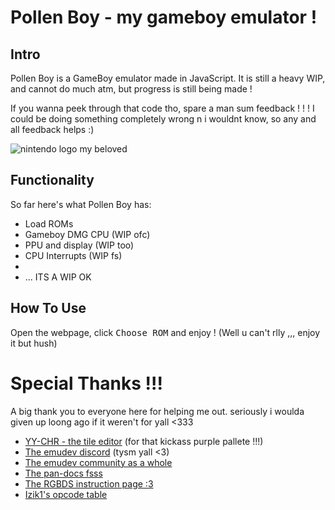 # Pollen Boy - my gameboy emulator !

## Intro
Pollen Boy is a GameBoy emulator made in JavaScript.
It is still a heavy WIP, and cannot do much atm, but progress is still being made !

If you wanna peek through that code tho, spare a man sum feedback ! ! !
I could be doing something completely wrong n i wouldnt know, so any and all feedback helps :)

![nintendo logo my beloved](https://github.com/nectarboy/gameboy/blob/main/docs/bootrom.png?raw=true 'Nintendo® !!')

## Functionality
So far here's what Pollen Boy has:
- Load ROMs
- Gameboy DMG CPU (WIP ofc)
- PPU and display (WIP too)
- CPU Interrupts (WIP fs)
-
- ... ITS A WIP OK

## How To Use
Open the webpage, click <kbd>Choose ROM</kbd> and enjoy !
(Well u can't rlly ,,, enjoy it but hush)

# Special Thanks !!!

A big thank you to everyone here for helping me out. 
seriously i woulda given up loong ago if it weren't for yall <333

- [YY-CHR - the tile editor](https://w.atwiki.jp/yychr/) (for that kickass purple pallete !!!)
- [The emudev discord](https://discord.gg/dkmJAes) (tysm yall <3)
- [The emudev community as a whole](https://www.reddit.com/r/EmuDev/)
- [The pan-docs fsss](https://discord.gg/dkmJAes)
- [The RGBDS instruction page :3](https://rgbds.gbdev.io/docs/v0.4.1/gbz80.7)
- [Izik1's opcode table](https://izik1.github.io/gbops/)